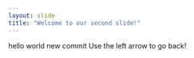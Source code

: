 ```yaml
---
layout: slide
title: "Welcome to our second slide!"
---
```

hello world new commit
Use the left arrow to go back!
